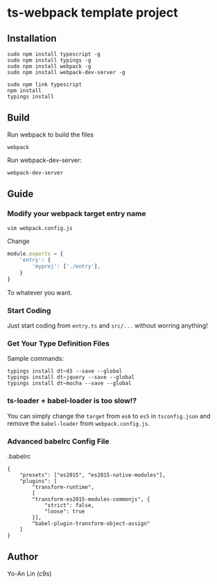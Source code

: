 ts-webpack template project
===========================

## Installation

    sudo npm install typescript -g
    sudo npm install typings -g
    sudo npm install webpack -g
    sudo npm install webpack-dev-server -g

    sudo npm link typescript
    npm install
    typings install

## Build

Run webpack to build the files

    webpack

Run webpack-dev-server:

    webpack-dev-server

## Guide

### Modify your webpack target entry name

    vim webpack.config.js

Change 

```js
module.exports = {
    'entry': {
        'myproj': ['./entry'],
    }
}
```

To whatever you want.


### Start Coding

Just start coding from `entry.ts` and `src/...` without worring anything!

### Get Your Type Definition Files

Sample commands:

    typings install dt~d3 --save --global
    typings install dt~jquery --save --global
    typings install dt~mocha --save --global

### ts-loader + babel-loader is too slow!?

You can simply change the `target` from `es6` to `es5` in `tsconfig.json` and
remove the `babel-loader` from `webpack.config.js`.

### Advanced babelrc Config File

.babelrc

```
{
    "presets": ["es2015", "es2015-native-modules"],
    "plugins": [
        "transform-runtime",
        [
        "transform-es2015-modules-commonjs", {
            "strict": false,
            "loose": true
        }],
        "babel-plugin-transform-object-assign"
    ]
}
```



## Author

Yo-An Lin (c9s)

